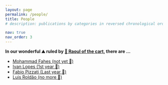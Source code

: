 ```yaml
---
layout: page
permalink: /people/
title: People
# description: publications by categories in reversed chronological order. generated by jekyll-scholar.

nav: true
nav_order: 3
---
```

<b>In our wonderful ⛰️ ruled by <a href="https://team.inria.fr/rits/membres/raoul-de-charette/">🤴 Raoul of the cart</a>, there are ...</b>
<ul>
    <li><a href="https://mfahes.github.io/">Mohammad Fahes (not yet 🐒)</a></li>
    <li><a href="#">Ivan Lopes (1st year 🐒)</a></li>
    <li><a href="https://fabvio.github.io/">Fabio Pizzati (Last year 🐒)</a></li>
    <li><a href="https://team.inria.fr/rits/membres/luis-roldao-jimenez/">Luis Roldão (no more 🐒)</a></li>
</ul>